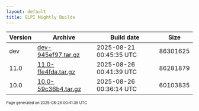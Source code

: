 ```yaml
---
layout: default
title: GLPI Nightly Builds
---
```


Version|Archive|Build date|Size
---|---|---|---
dev|[dev-945ef97.tar.gz](dev-945ef97.tar.gz)|2025-08-21 00:45:35 UTC|86301625
11.0|[11.0-ffe4fda.tar.gz](11.0-ffe4fda.tar.gz)|2025-08-26 00:41:39 UTC|86281879
10.0|[10.0-59c36b4.tar.gz](10.0-59c36b4.tar.gz)|2025-08-26 00:36:14 UTC|60103835

<font size="1">Page generated on 2025-08-26 00:41:39 UTC</font>
